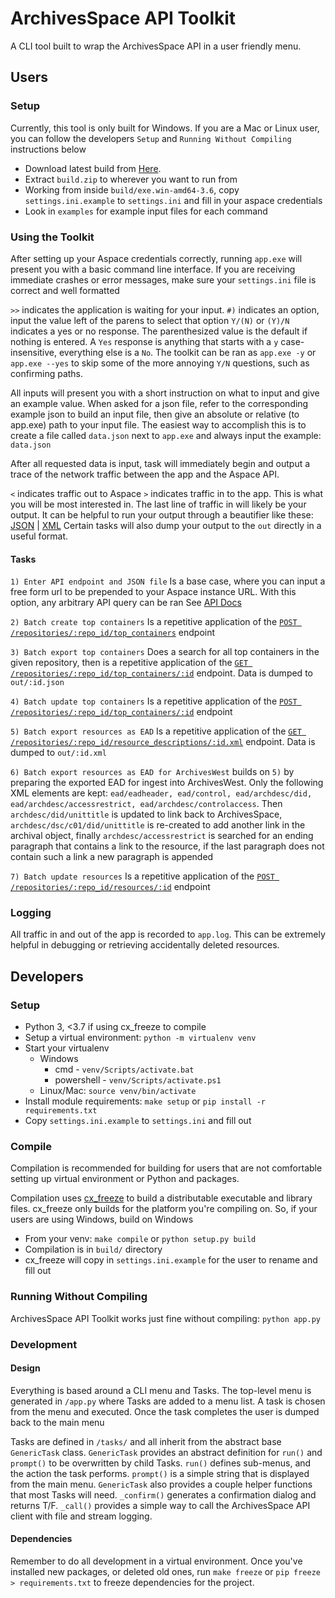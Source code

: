 # ArchivesSpace API Toolkit
A CLI tool built to wrap the ArchivesSpace API in a user friendly menu.

## Users
### Setup
Currently, this tool is only built for Windows. If you are a Mac or Linux user, you can follow the developers `Setup` and `Running Without Compiling` instructions below
* Download latest build from [Here](https://github.com/uoregon-libraries/archivesspace-api-toolkit/releases/latest).
* Extract `build.zip` to wherever you want to run from
* Working from inside `build/exe.win-amd64-3.6`, copy `settings.ini.example` to `settings.ini` and fill in your aspace credentials
* Look in `examples` for example input files for each command

### Using the Toolkit
After setting up your Aspace credentials correctly, running `app.exe` will present you with a basic command line interface.
If you are receiving immediate crashes or error messages, make sure your `settings.ini` file is correct and well formatted

`>>` indicates the application is waiting for your input.
`#)` indicates an option, input the value left of the parens to select that option
`Y/(N)` or `(Y)/N` indicates a yes or no response. The parenthesized value is the default if nothing is entered. A `Yes` response is anything that starts with a `y` case-insensitive, everything else is a `No`.
The toolkit can be ran as `app.exe -y` or `app.exe --yes` to skip some of the more annoying `Y/N` questions, such as confirming paths.

All inputs will present you with a short instruction on what to input and give an example value.
When asked for a json file, refer to the corresponding example json to build an input file, then give an absolute or relative (to app.exe) path to your input file.
The easiest way to accomplish this is to create a file called `data.json` next to `app.exe` and always input the example: `data.json`

After all requested data is input, task will immediately begin and output a trace of the network traffic between the app and the Aspace API.

`<` indicates traffic out to Aspace
`>` indicates traffic in to the app. This is what you will be most interested in.
The last line of traffic in will likely be your output. It can be helpful to run your output through a beautifier like these: [JSON](https://jsonformatter.org/) | [XML](https://jsonformatter.org/xml-formatter)
Certain tasks will also dump your output to the `out` directly in a useful format.

#### Tasks
`1) Enter API endpoint and JSON file` Is a base case, where you can input a free form url to be prepended to your Aspace instance URL.
With this option, any arbitrary API query can be ran
See [API Docs](https://archivesspace.github.io/archivesspace/api/#routes-by-uri)

`2) Batch create top containers` Is a repetitive application of the [`POST /repositories/:repo_id/top_containers`](https://archivesspace.github.io/archivesspace/api/#create-a-top-container) endpoint

`3) Batch export top containers` Does a search for all top containers in the given repository, then is a repetitive application of the [`GET /repositories/:repo_id/top_containers/:id`](https://archivesspace.github.io/archivesspace/api/#get-a-top-container-by-id) endpoint. Data is dumped to `out/:id.json`

`4) Batch update top containers` Is a repetitive application of the [`POST /repositories/:repo_id/top_containers/:id`](https://archivesspace.github.io/archivesspace/api/#update-a-top-container) endpoint

`5) Batch export resources as EAD` Is a repetitive application of the [`GET /repositories/:repo_id/resource_descriptions/:id.xml`](https://archivesspace.github.io/archivesspace/api/#get-an-ead-representation-of-a-resource204) endpoint. Data is dumped to `out/:id.xml`

`6) Batch export resources as EAD for ArchivesWest` builds on `5)` by preparing the exported EAD for ingest into ArchivesWest. Only the following XML elements are kept: `ead/eadheader, ead/control, ead/archdesc/did, ead/archdesc/accessrestrict, ead/archdesc/controlaccess`. Then `archdesc/did/unittitle` is updated to link back to ArchivesSpace, `archdesc/dsc/c01/did/unittitle` is re-created to add another link in the archival object, finally `archdesc/accessrestrict` is searched for an ending paragraph that contains a link to the resource, if the last paragraph does not contain such a link a new paragraph is appended

`7) Batch update resources` Is a repetitive application of the [`POST /repositories/:repo_id/resources/:id`](https://archivesspace.github.io/archivesspace/api/#update-a-resource) endpoint

### Logging
All traffic in and out of the app is recorded to `app.log`. This can be extremely helpful in debugging or retrieving accidentally deleted resources.

## Developers

### Setup
- Python 3, <3.7 if using cx_freeze to compile
- Setup a virtual environment: `python -m virtualenv venv`
- Start your virtualenv
  - Windows
    - cmd - `venv/Scripts/activate.bat`
    - powershell - `venv/Scripts/activate.ps1`
  - Linux/Mac: `source venv/bin/activate`
- Install module requirements: `make setup` or `pip install -r requirements.txt`
- Copy `settings.ini.example` to `settings.ini` and fill out

### Compile
Compilation is recommended for building for users that are not comfortable setting up virtual environment or Python and packages.

Compilation uses [cx_freeze](https://anthony-tuininga.github.io/cx_Freeze/) to build a distributable executable and library files. cx_freeze only builds for the platform you're compiling on. So, if your users are using Windows, build on Windows

- From your venv: `make compile` or `python setup.py build`
- Compilation is in `build/` directory
- cx_freeze will copy in `settings.ini.example` for the user to rename and fill out

### Running Without Compiling
ArchivesSpace API Toolkit works just fine without compiling:
`python app.py`

### Development
#### Design
Everything is based around a CLI menu and Tasks. The top-level menu is generated in `/app.py` where Tasks are added to a menu list. A task is chosen from the menu and executed. Once the task completes the user is dumped back to the main menu

Tasks are defined in `/tasks/` and all inherit from the abstract base `GenericTask` class. `GenericTask` provides an abstract definition for `run()` and `prompt()` to be overwritten by child Tasks. `run()` defines sub-menus, and the action the task performs. `prompt()` is a simple string that is displayed from the main menu. `GenericTask` also provides a couple helper functions that most Tasks will need. `_confirm()` generates a confirmation dialog and returns T/F. `_call()` provides a simple way to call the ArchivesSpace API client with file and stream logging.

#### Dependencies
Remember to do all development in a virtual environment. Once you've installed new packages, or deleted old ones, run `make freeze` or `pip freeze > requirements.txt` to freeze dependencies for the project.
